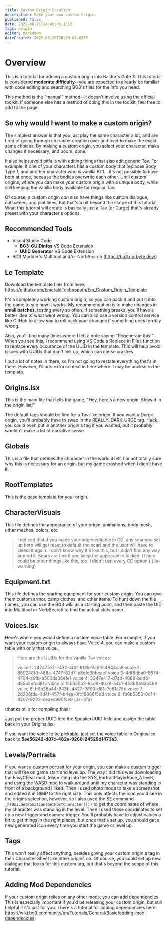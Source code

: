 ```yaml
---
title: Custom Origin Creation
description: Make your own custom origin.
published: false
date: 2025-08-21T14:43:46.155Z
tags: origin
editor: markdown
dateCreated: 2025-08-20T20:20:04.633Z
---
```


# Overview
This is a tutorial for adding a custom origin into Baldur's Gate 3. This tutorial is considered **moderate difficulty**--you are expected to already be familiar with code editing and searching BG3's files for the info you need.

This method is the "manual" method--it doesn't involve using the official toolkit. If someone else has a method of doing this in the toolkit, feel free to add to the page.

## So why would I want to make a custom origin?

The simplest answer is that you just play the same character a lot, and are tired of going through character creation over and over to make the exact same choices. By making a custom origin, you select your character, make changes if necessary, and boom, done.

It also helps avoid pitfalls with editing things that also edit generic Tav. For example, if one of your characters has a custom body that replaces Body Type 1, and another character who is vanilla BT1... it's not possible to have both at once, because the bodies overwrite each other. Until custom origins, where you can make your custom origin with a unique body, while still keeping the vanilla body available for regular Tav.

Of course, a custom origin *can* also have things like custom dialogue, cutscenes, and plot lines. But that's a bit beyond the scope of this tutorial. What this tutorial will create is basically just a Tav (or Durge) that's already preset with your character's options.

## Recommended Tools

- Visual Studio Code
	- **BG3-GUIDinfos** VS Code Extension
	- **UUID Generator** VS Code Extension
- BG3 Modder's Multitool and/or NorbSearch (https://bg3.norbyte.dev/)

## Le Template

Download the template files from here: https://github.com/EmeraldTechnopath/Em_Custom_Origin_Template

It's a completely working custom origin, so you can pack it and put it into the game to see how it works. My recommendation is to make changes in **small batches**, testing every so often. If something breaks, you'll have a better idea of what went wrong. You can also use a version control service like GitHub to allow you to roll back your changes if something goes terribly wrong.

Also, you'll find many times where I left a note saying "Regenerate this!" When you see this, I recommend using VS Code's Replace in Files function to replace every occurance of the UUID in the template. This will help avoid issues with UUIDs that don't link up, which can cause crashes.

I put a lot of notes in there, so I'm not going to restate everything that's in there. However, I'll add extra context in here where it may be unclear in the template.

## Origins.lsx

This is the main file that tells the game, "Hey, here's a new origin. Show it in the origin list!"

The default tags should be fine for a Tav-like origin. If you want a Durge origin, you'll probably have to swap in the REALLY_DARK_URGE tag. Heck, you could even put in another origin's tag if you wanted, but it probably wouldn't make a lot of narrative sense.

## Globals

This is a file that defines the character in the world itself. I'm not totally sure why this is necessary for an origin, but my game crashed when I didn't have it.

## RootTemplates

This is the base template for your origin.

## CharacterVisuals

This file defines the appearance of your origin: animations, body mesh, other meshes, colors, etc.

> 
> I noticed that if you made your origin editable in CC, any scar you set up here will get reset to default (no scar) and the user will have to select it again. I don't know why it's like this, but I didn't find any way around it. Scars are fine if you keep the appearance locked. (There could be other things like this, too. I didn't test every CC option.)
{.is-warning}

## Equipment.txt

This file defines the starting equipment for your custom origin. You can give them custom armor, camp clothes, and other items. To hunt down the file names, you can use the BG3 wiki as a starting point, and then paste the UID into Multitool or NorbSearch to find the actual stats name.

## Voices.lsx

Here's where you would define a custom voice table. For example, if you want your custom origin to always have Voice 4, you can make a custom table with only that voice.

> Here are the UUIDs for the vanilla Tav voices:
> 
> voice 1: 24247531-c432-4f0f-8f35-6c90c4844aa8
> voice 2: 869248f0-468a-4747-82d7-e8efc3bbcacf
> voice 3: 4df6dba0-8574-4704-a9fb-a500da38e1e1
> voice 4: 3347e417-d7ad-4088-bdd6-d5565efcd815
> voice 5: f5b335b2-9cd9-4b38-a4c1-458b846ab499
> voice 6: b9b26a44-943b-4427-9890-d81c7e81a75b
> voice 7: 2d206fda-0d4f-457f-b4ea-0fc18866f5dd
> voice 8: fb6b5353-8d14-4507-9222-ceaec990fce9
{.is-info}


(thanks milo for compiling this!)

Just put the proper UUID into the SpeakerUUID field and assign the table back in your Origins.lsx.

If you want the voice to be pickable, just set the voice table in Origins.lsx back to **5ee56242-d07c-482e-9260-24529d1473a3**.

## Levels/Portraits

If you want a custom portrait for your origin, you can make a custom trigger that will fire on game start and level up. The way I did this was downloading the EasyCheat mod, teleporting into the SYS_PortraitPlayerRace_A level, and using the WASD mod to walk around until my character was standing in front of a background I liked. Then I used photo mode to take a screenshot and edited it in GIMP to the right size. This only affects the icon you'd see in the origins selection, however, so I also used the SE command `_P(Osi.GetPosition(GetHostCharacter()))` to get the coordinates of where my character was standing in the level. Then I used those coordinates to set up a new trigger and camera trigger. You'll probably have to adjust values a bit to get things in the right places, but once that's set up, you should get a new generated icon every time you start the game or level up.

## Tags

This won't really affect anything, besides giving your custom origin a tag in their Character Sheet like other origins do. Of course, you could set up new dialogue that looks for this custom tag, but that's beyond the scope of this tutorial.

## Adding Mod Dependencies

If your custom origin relies on any other mods, you can add dependencies. This is especially important if you'd be releasing your custom origin, but still helpful if it's just for you. There's a tutorial for adding dependencies here: https://wiki.bg3.community/en/Tutorials/General/Basic/adding-mod-dependencies

